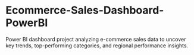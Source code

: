 # Ecommerce-Sales-Dashboard-PowerBI
Power BI dashboard project analyzing e-commerce sales data to uncover key trends, top-performing categories, and regional performance insights.
